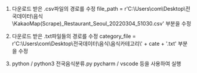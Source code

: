 1. 다운로드 받은 .csv파일의 경로를 수정
file_path = r'C:\Users\com\Desktop\전국데이터\음식\KakaoMap(Scrape)_Restaurant_Seoul_20220304_51030.csv' 부분을 수정

2. 다운로드 받은 .txt파일들의 경로를 수정
category_file = r'C:\Users\com\Desktop\전국데이터\음식\음식카테고리\\' + cate + '.txt' 부분을 수정

3. python / python3 전국음식분류.py
   pycharm / vscode 등을 사용하여 실행
